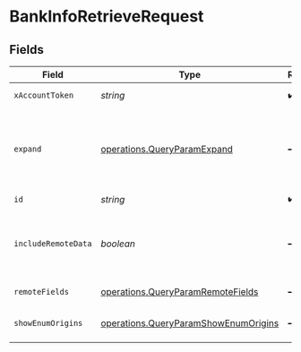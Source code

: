 # BankInfoRetrieveRequest


## Fields

| Field                                                                                                                  | Type                                                                                                                   | Required                                                                                                               | Description                                                                                                            |
| ---------------------------------------------------------------------------------------------------------------------- | ---------------------------------------------------------------------------------------------------------------------- | ---------------------------------------------------------------------------------------------------------------------- | ---------------------------------------------------------------------------------------------------------------------- |
| `xAccountToken`                                                                                                        | *string*                                                                                                               | :heavy_check_mark:                                                                                                     | Token identifying the end user.                                                                                        |
| `expand`                                                                                                               | [operations.QueryParamExpand](../../../sdk/models/operations/queryparamexpand.md)                                      | :heavy_minus_sign:                                                                                                     | Which relations should be returned in expanded form. Multiple relation names should be comma separated without spaces. |
| `id`                                                                                                                   | *string*                                                                                                               | :heavy_check_mark:                                                                                                     | N/A                                                                                                                    |
| `includeRemoteData`                                                                                                    | *boolean*                                                                                                              | :heavy_minus_sign:                                                                                                     | Whether to include the original data Merge fetched from the third-party to produce these models.                       |
| `remoteFields`                                                                                                         | [operations.QueryParamRemoteFields](../../../sdk/models/operations/queryparamremotefields.md)                          | :heavy_minus_sign:                                                                                                     | Deprecated. Use show_enum_origins.                                                                                     |
| `showEnumOrigins`                                                                                                      | [operations.QueryParamShowEnumOrigins](../../../sdk/models/operations/queryparamshowenumorigins.md)                    | :heavy_minus_sign:                                                                                                     | Which fields should be returned in non-normalized form.                                                                |